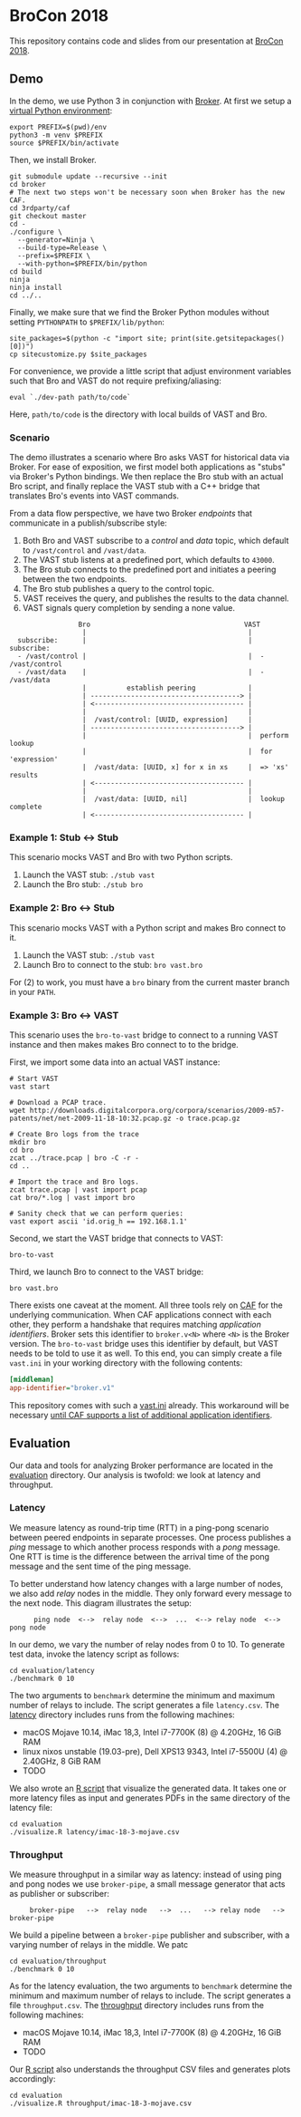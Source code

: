 # BroCon 2018

This repository contains code and slides from our presentation at [BroCon
2018][brocon18].

## Demo

In the demo, we use Python 3 in conjunction with
[Broker](https://github.com/bro/broker). At first we setup a [virtual Python
environment](https://docs.python.org/3/library/venv.html):

```shell
export PREFIX=$(pwd)/env
python3 -m venv $PREFIX
source $PREFIX/bin/activate
```

Then, we install Broker.

```shell
git submodule update --recursive --init
cd broker
# The next two steps won't be necessary soon when Broker has the new CAF.
cd 3rdparty/caf
git checkout master
cd -
./configure \
  --generator=Ninja \
  --build-type=Release \
  --prefix=$PREFIX \
  --with-python=$PREFIX/bin/python
cd build
ninja
ninja install
cd ../..
```

Finally, we make sure that we find the Broker Python modules without setting
`PYTHONPATH` to `$PREFIX/lib/python`:

```shell
site_packages=$(python -c "import site; print(site.getsitepackages()[0])")
cp sitecustomize.py $site_packages
```

For convenience, we provide a little script that adjust environment variables
such that Bro and VAST do not require prefixing/aliasing:

```shell
eval `./dev-path path/to/code`
```

Here, `path/to/code` is the directory with local builds of VAST and Bro.

### Scenario

The demo illustrates a scenario where Bro asks VAST for historical data via
Broker. For ease of exposition, we first model both applications as "stubs" via
Broker's Python bindings. We then replace the Bro stub with an actual Bro
script, and finally replace the VAST stub with a C++ bridge that translates
Bro's events into VAST commands.

From a data flow perspective, we have two Broker *endpoints* that communicate
in a publish/subscribe style:

1. Both Bro and VAST subscribe to a *control* and *data* topic, which default
   to `/vast/control` and `/vast/data`.
2. The VAST stub listens at a predefined port, which defaults to
   `43000`.
3. The Bro stub connects to the predefined port and initiates a peering between
   the two endpoints.
4. The Bro stub publishes a query to the control topic.
5. VAST receives the query, and publishes the results to the data channel.
6. VAST signals query completion by sending a none value.

```
                 Bro                                      VAST
                  |                                        |
  subscribe:      |                                        |  subscribe:
  - /vast/control |                                        |  - /vast/control
  - /vast/data    |                                        |  - /vast/data
                  |          establish peering             |
                  | -------------------------------------> |
                  | <------------------------------------- |
                  |                                        |
                  |  /vast/control: [UUID, expression]     |
                  | -------------------------------------> |
                  |                                        |  perform lookup
                  |                                        |  for 'expression'
                  |  /vast/data: [UUID, x] for x in xs     |  => 'xs' results
                  | <------------------------------------- |
                  |                                        |
                  |  /vast/data: [UUID, nil]               |  lookup complete
                  | <------------------------------------- |
```


### Example 1: Stub <-> Stub

This scenario mocks VAST and Bro with two Python scripts.

1. Launch the VAST stub: `./stub vast`
2. Launch the Bro stub: `./stub bro`


### Example 2: Bro <-> Stub

This scenario mocks VAST with a Python script and makes Bro connect to it.

1.  Launch the VAST stub: `./stub vast`
2.  Launch Bro to connect to the stub: `bro vast.bro`

For (2) to work, you must have a `bro` binary from the current master branch in
your `PATH`.

### Example 3: Bro <-> VAST

This scenario uses the `bro-to-vast` bridge to connect to a running VAST
instance and then makes makes Bro connect to to the bridge.

First, we import some data into an actual VAST instance:

```shell
# Start VAST
vast start

# Download a PCAP trace.
wget http://downloads.digitalcorpora.org/corpora/scenarios/2009-m57-patents/net/net-2009-11-18-10:32.pcap.gz -o trace.pcap.gz

# Create Bro logs from the trace
mkdir bro
cd bro
zcat ../trace.pcap | bro -C -r -
cd ..

# Import the trace and Bro logs.
zcat trace.pcap | vast import pcap
cat bro/*.log | vast import bro

# Sanity check that we can perform queries:
vast export ascii 'id.orig_h == 192.168.1.1'
```

Second, we start the VAST bridge that connects to VAST:

```
bro-to-vast
```

Third, we launch Bro to connect to the VAST bridge:

```
bro vast.bro
```

There exists one caveat at the moment. All three tools rely on
[CAF][caf] for the underlying communication. When CAF applications connect with
each other, they perform a handshake that requires matching *application
identifiers*. Broker sets this identifier to `broker.v<N>` where `<N>` is the
Broker version. The `bro-to-vast` bridge uses this identifier by default, but
VAST needs to be told to use it as well. To this end, you can simply create a
file `vast.ini` in your working directory with the following contents:

```ini
[middleman]
app-identifier="broker.v1"
```

This repository comes with such a [vast.ini](vast.ini) already. This workaround
will be necessary [until CAF supports a list of additional application
identifiers](https://github.com/actor-framework/actor-framework/issues/756).

## Evaluation

Our data and tools for analyzing Broker performance are located in the
[evaluation](evaluation) directory. Our analysis is twofold: we look at latency
and throughput.

### Latency

We measure latency as round-trip time (RTT) in a ping-pong scenario between peered
endpoints in separate processes. One process publishes a *ping* message to which
another process responds with a *pong* message. One RTT is time is the
difference between the arrival time of the pong message and the sent time of
the ping message.

To better understand how latency changes with a large number of nodes, we also
add *relay* nodes in the middle. They only forward every message to the next
node. This diagram illustrates the setup:

```
      ping node  <-->  relay node  <-->  ...  <--> relay node  <-->  pong node
```

In our demo, we vary the number of relay nodes from 0 to 10. To generate test
data, invoke the latency script as follows:

```shell
cd evaluation/latency
./benchmark 0 10
```

The two arguments to `benchmark` determine the minimum and maximum number of
relays to include. The script generates a file `latency.csv`. The
[latency](evaluation/latency) directory includes runs from the following
machines:

- macOS Mojave 10.14, iMac 18,3, Intel i7-7700K (8) @ 4.20GHz, 16 GiB RAM
- linux nixos unstable (19.03-pre), Dell XPS13 9343,
  Intel i7-5500U (4) @ 2.40GHz, 8 GiB RAM
- TODO

We also wrote an [R script](evaluation/visualize.R) that visualize the
generated data. It takes one or more latency files as input and generates PDFs
in the same directory of the latency file:

```shell
cd evaluation
./visualize.R latency/imac-18-3-mojave.csv
```

### Throughput

We measure throughput in a similar way as latency: instead of using ping and
pong nodes we use `broker-pipe`, a small message generator that acts as
publisher or subscriber:

```
     broker-pipe   -->  relay node   -->  ...   --> relay node   -->  broker-pipe
```

We build a pipeline between a `broker-pipe` publisher and subscriber, with a
varying number of relays in the middle. We patc


```shell
cd evaluation/throughput
./benchmark 0 10
```

As for the latency evaluation, the two arguments to `benchmark` determine the
minimum and maximum number of relays to include. The script generates a file
`throughput.csv`. The [throughput](evaluation/throughput) directory includes runs
from the following
machines:

- macOS Mojave 10.14, iMac 18,3, Intel i7-7700K (8) @ 4.20GHz, 16 GiB RAM
- TODO

Our [R script](evaluation/visualize.R) also understands the throughput CSV
files and generates plots accordingly:

```shell
cd evaluation
./visualize.R throughput/imac-18-3-mojave.csv
```

[caf]: https://github.com/actor-framework/actor-framework
[brocon18]: https://www.brocon2018.com
